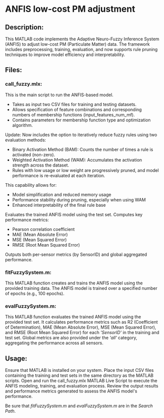 # ANFIS low-cost PM adjustment

## Description:
This MATLAB code implements the Adaptive Neuro-Fuzzy Inference System (ANFIS) to adjust low-cost PM (Particulate Matter) data. The framework includes preprocessing, training, evaluation, and now supports rule pruning techniques to improve model efficiency and interpretability.

## Files:
### call_fuzzy.mlx:

This is the main script to run the ANFIS-based model.

- Takes as input two CSV files for training and testing datasets.
- Allows specification of feature combinations and corresponding numbers of membership functions (input_features_num_mf).
- Contains parameters for membership function type and optimization algorithm.

Update:
Now includes the option to iteratively reduce fuzzy rules using two evaluation methods:
- Binary Activation Method (BAM): Counts the number of times a rule is activated (non-zero).
- Weighted Activation Method (WAM): Accumulates the activation strength across the dataset.
- Rules with low usage or low weight are progressively pruned, and model performance is re-evaluated at each iteration.

This capability allows for:
- Model simplification and reduced memory usage
- Performance stability during pruning, especially when using WAM
- Enhanced interpretability of the final rule base

Evaluates the trained ANFIS model using the test set.
Computes key performance metrics:

- Pearson correlation coefficient
- MAE (Mean Absolute Error)
- MSE (Mean Squared Error)
- RMSE (Root Mean Squared Error)

Outputs both per-sensor metrics (by SensorID) and global aggregated performance.

### fitFuzzySystem.m:

This MATLAB function creates and trains the ANFIS model using the provided training data.
The ANFIS model is trained over a specified number of epochs (e.g., 100 epochs).

### evalFuzzySystem.m:

This MATLAB function evaluates the trained ANFIS model using the provided test set.
It calculates performance metrics such as R2 (Coefficient of Determination), MAE (Mean Absolute Error), MSE (Mean Squared Error), and RMSE (Root Mean Squared Error) for each _'SensorID'_ in the training and test set.
Global metrics are also provided under the _'all'_ category, aggregating the performance across all sensors.

## Usage:
Ensure that MATLAB is installed on your system.
Place the input CSV files containing the training and test sets in the same directory as the MATLAB scripts.
Open and run the call_fuzzy.mlx MATLAB Live Script to execute the ANFIS modeling, training, and evaluation process.
Review the output results and performance metrics generated to assess the ANFIS model's performance.

Be sure that _fitFuzzySystem.m_ and _evalFuzzySystem.m_ are in the _Search Path_.
